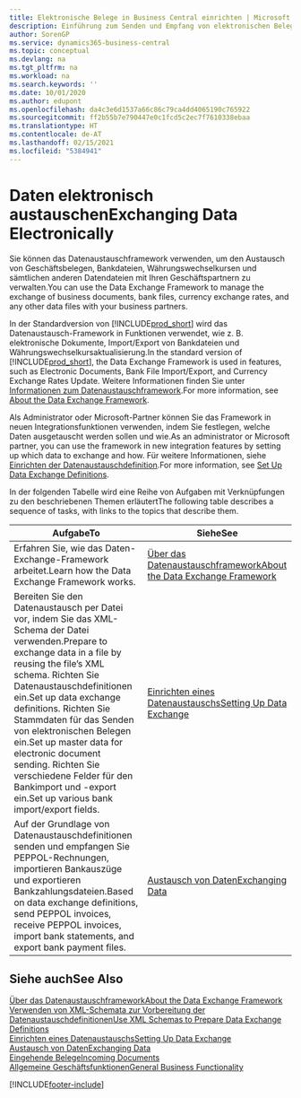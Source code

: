 ```yaml
---
title: Elektronische Belege in Business Central einrichten | Microsoft Docs
description: Einführung zum Senden und Empfang von elektronischen Belegen in Business Central.
author: SorenGP
ms.service: dynamics365-business-central
ms.topic: conceptual
ms.devlang: na
ms.tgt_pltfrm: na
ms.workload: na
ms.search.keywords: ''
ms.date: 10/01/2020
ms.author: edupont
ms.openlocfilehash: da4c3e6d1537a66c86c79ca4dd4065190c765922
ms.sourcegitcommit: ff2b55b7e790447e0c1fcd5c2ec7f7610338ebaa
ms.translationtype: HT
ms.contentlocale: de-AT
ms.lasthandoff: 02/15/2021
ms.locfileid: "5384941"
---
```

# <a name="exchanging-data-electronically"></a><span data-ttu-id="6f346-103">Daten elektronisch austauschen</span><span class="sxs-lookup"><span data-stu-id="6f346-103">Exchanging Data Electronically</span></span>
<span data-ttu-id="6f346-104">Sie können das Datenaustauschframework verwenden, um den Austausch von Geschäftsbelegen, Bankdateien, Währungswechselkursen und sämtlichen anderen Datendateien mit Ihren Geschäftspartnern zu verwalten.</span><span class="sxs-lookup"><span data-stu-id="6f346-104">You can use the Data Exchange Framework to manage the exchange of business documents, bank files, currency exchange rates, and any other data files with your business partners.</span></span>

<span data-ttu-id="6f346-105">In der Standardversion von [!INCLUDE[prod_short](includes/prod_short.md)] wird das Datenaustausch-Framework in Funktionen verwendet, wie z. B. elektronische Dokumente, Import/Export von Bankdateien und Währungswechselkursaktualisierung.</span><span class="sxs-lookup"><span data-stu-id="6f346-105">In the standard version of [!INCLUDE[prod_short](includes/prod_short.md)], the Data Exchange Framework is used in features, such as Electronic Documents, Bank File Import/Export, and Currency Exchange Rates Update.</span></span> <span data-ttu-id="6f346-106">Weitere Informationen finden Sie unter [Informationen zum Datenaustauschframework](across-about-the-data-exchange-framework.md).</span><span class="sxs-lookup"><span data-stu-id="6f346-106">For more information, see [About the Data Exchange Framework](across-about-the-data-exchange-framework.md).</span></span>

<span data-ttu-id="6f346-107">Als Administrator oder Microsoft-Partner können Sie das Framework in neuen Integrationsfunktionen verwenden, indem Sie festlegen, welche Daten ausgetauscht werden sollen und wie.</span><span class="sxs-lookup"><span data-stu-id="6f346-107">As an administrator or Microsoft partner, you can use the framework in new integration features by setting up which data to exchange and how.</span></span> <span data-ttu-id="6f346-108">Für weitere Informationen, siehe [Einrichten der Datenaustauschdefinition](across-how-to-set-up-data-exchange-definitions.md).</span><span class="sxs-lookup"><span data-stu-id="6f346-108">For more information, see [Set Up Data Exchange Definitions](across-how-to-set-up-data-exchange-definitions.md).</span></span>

<span data-ttu-id="6f346-109">In der folgenden Tabelle wird eine Reihe von Aufgaben mit Verknüpfungen zu den beschriebenen Themen erläutert</span><span class="sxs-lookup"><span data-stu-id="6f346-109">The following table describes a sequence of tasks, with links to the topics that describe them.</span></span>  

|<span data-ttu-id="6f346-110">Aufgabe</span><span class="sxs-lookup"><span data-stu-id="6f346-110">To</span></span>|<span data-ttu-id="6f346-111">Siehe</span><span class="sxs-lookup"><span data-stu-id="6f346-111">See</span></span>|  
|--------|---------|  
|<span data-ttu-id="6f346-112">Erfahren Sie, wie das Daten-Exchange-Framework arbeitet.</span><span class="sxs-lookup"><span data-stu-id="6f346-112">Learn how the Data Exchange Framework works.</span></span>|[<span data-ttu-id="6f346-113">Über das Datenaustauschframework</span><span class="sxs-lookup"><span data-stu-id="6f346-113">About the Data Exchange Framework</span></span>](across-about-the-data-exchange-framework.md)|  
|<span data-ttu-id="6f346-114">Bereiten Sie den Datenaustausch per Datei vor, indem Sie das XML-Schema der Datei verwenden.</span><span class="sxs-lookup"><span data-stu-id="6f346-114">Prepare to exchange data in a file by reusing the file’s XML schema.</span></span> <span data-ttu-id="6f346-115">Richten Sie Datenaustauschdefinitionen ein.</span><span class="sxs-lookup"><span data-stu-id="6f346-115">Set up data exchange definitions.</span></span> <span data-ttu-id="6f346-116">Richten Sie Stammdaten für das Senden von elektronischen Belegen ein.</span><span class="sxs-lookup"><span data-stu-id="6f346-116">Set up master data for electronic document sending.</span></span> <span data-ttu-id="6f346-117">Richten Sie verschiedene Felder für den Bankimport und -export ein.</span><span class="sxs-lookup"><span data-stu-id="6f346-117">Set up various bank import/export fields.</span></span>|[<span data-ttu-id="6f346-118">Einrichten eines Datenaustauschs</span><span class="sxs-lookup"><span data-stu-id="6f346-118">Setting Up Data Exchange</span></span>](across-set-up-data-exchange.md)|  
|<span data-ttu-id="6f346-119">Auf der Grundlage von Datenaustauschdefinitionen senden und empfangen Sie PEPPOL-Rechnungen, importieren Bankauszüge und exportieren Bankzahlungsdateien.</span><span class="sxs-lookup"><span data-stu-id="6f346-119">Based on data exchange definitions, send PEPPOL invoices, receive PEPPOL invoices, import bank statements, and export bank payment files.</span></span>|[<span data-ttu-id="6f346-120">Austausch von Daten</span><span class="sxs-lookup"><span data-stu-id="6f346-120">Exchanging Data</span></span>](across-exchange-data.md)|  

## <a name="see-also"></a><span data-ttu-id="6f346-121">Siehe auch</span><span class="sxs-lookup"><span data-stu-id="6f346-121">See Also</span></span>  
[<span data-ttu-id="6f346-122">Über das Datenaustauschframework</span><span class="sxs-lookup"><span data-stu-id="6f346-122">About the Data Exchange Framework</span></span>](across-about-the-data-exchange-framework.md)  
[<span data-ttu-id="6f346-123">Verwenden von XML-Schemata zur Vorbereitung der Datenaustauschdefinitionen</span><span class="sxs-lookup"><span data-stu-id="6f346-123">Use XML Schemas to Prepare Data Exchange Definitions</span></span>](across-how-to-use-xml-schemas-to-prepare-data-exchange-definitions.md)  
[<span data-ttu-id="6f346-124">Einrichten eines Datenaustauschs</span><span class="sxs-lookup"><span data-stu-id="6f346-124">Setting Up Data Exchange</span></span>](across-set-up-data-exchange.md)  
[<span data-ttu-id="6f346-125">Austausch von Daten</span><span class="sxs-lookup"><span data-stu-id="6f346-125">Exchanging Data</span></span>](across-exchange-data.md)  
[<span data-ttu-id="6f346-126">Eingehende Belege</span><span class="sxs-lookup"><span data-stu-id="6f346-126">Incoming Documents</span></span>](across-income-documents.md)  
[<span data-ttu-id="6f346-127">Allgemeine Geschäftsfunktionen</span><span class="sxs-lookup"><span data-stu-id="6f346-127">General Business Functionality</span></span>](ui-across-business-areas.md)


[!INCLUDE[footer-include](includes/footer-banner.md)]
